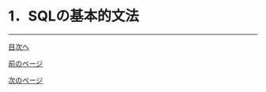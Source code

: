 # 1．SQLの基本的文法

___
[目次へ](https://github.com/122yuuki/SDP_DB/blob/main/README.md)  

[前のページ](https://github.com/122yuuki/SDP_DB/blob/main/Section_2/section_2-1.md)

[次のページ](https://github.com/122yuuki/SDP_DB/blob/main/Section_2/section_2-3.md)
